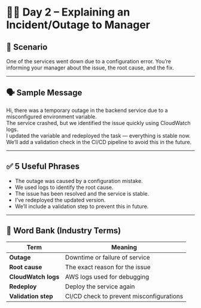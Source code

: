 # 🧑‍💼 Day 2 – Explaining an Incident/Outage to Manager

## 🎯 Scenario
One of the services went down due to a configuration error. You’re informing your manager about the issue, the root cause, and the fix.

---

## 🗣️ Sample Message

Hi, there was a temporary outage in the backend service due to a misconfigured environment variable.  
The service crashed, but we identified the issue quickly using CloudWatch logs.  
I updated the variable and redeployed the task — everything is stable now.  
We’ll add a validation check in the CI/CD pipeline to avoid this in the future.

---

## ✅ 5 Useful Phrases

- The outage was caused by a configuration mistake.
- We used logs to identify the root cause.
- The issue has been resolved and the service is stable.
- I’ve redeployed the updated version.
- We’ll include a validation step to prevent this in future.

---

## 🧠 Word Bank (Industry Terms)

| Term | Meaning |
|------|---------|
| **Outage** | Downtime or failure of service |
| **Root cause** | The exact reason for the issue |
| **CloudWatch logs** | AWS logs used for debugging |
| **Redeploy** | Deploy the service again |
| **Validation step** | CI/CD check to prevent misconfigurations |
